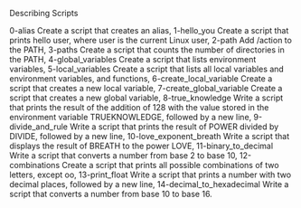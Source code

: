 Describing Scripts

0-alias Create a script that creates an alias,
1-hello_you Create a script that prints hello user, where user is the current Linux user,
2-path Add /action to the PATH,
3-paths Create a script that counts the number of directories in the PATH,
4-global_variables Create a script that lists environment variables,
5-local_variables Create a script that lists all local variables and environment variables, and functions,
6-create_local_variable Create a script that creates a new local variable,
7-create_global_variable Create a script that creates a new global variable,
8-true_knowledge Write a script that prints the result of the addition of 128 with the value stored in the environment variable TRUEKNOWLEDGE, followed by a new line,
9-divide_and_rule Write a script that prints the result of POWER divided by DIVIDE, followed by a new line,
10-love_exponent_breath Write a script that displays the result of BREATH to the power LOVE,
11-binary_to_decimal Write a script that converts a number from base 2 to base 10,
12-combinations Create a script that prints all possible combinations of two letters, except oo,
13-print_float Write a script that prints a number with two decimal places, followed by a new line,
14-decimal_to_hexadecimal Write a script that converts a number from base 10 to base 16.

